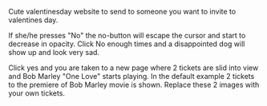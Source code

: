 Cute valentinesday website to send to someone you want to invite to valentines day. 

If she/he presses "No" the no-button will escape the cursor and start to decrease in opacity. Click No enough times 
and a disappointed dog will show up and look very sad. 

Click yes and you are taken to a new page where 2 tickets are slid into view and Bob Marley "One Love" starts playing. 
In the default example 2 tickets to the premiere of Bob Marley movie is shown. Replace these 2 images with your own 
tickets. 

